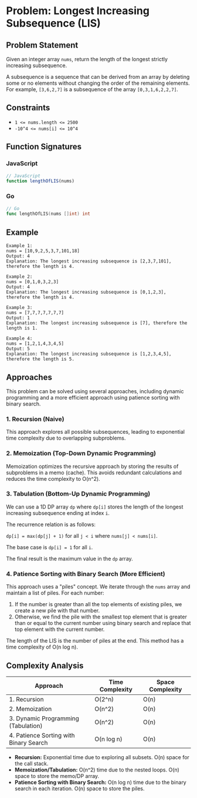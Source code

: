 # Problem: Longest Increasing Subsequence (LIS)

## Problem Statement

Given an integer array `nums`, return the length of the longest strictly increasing subsequence.

A subsequence is a sequence that can be derived from an array by deleting some or no elements without changing the order of the remaining elements. For example, `[3,6,2,7]` is a subsequence of the array `[0,3,1,6,2,2,7]`.

## Constraints

*   `1 <= nums.length <= 2500`
*   `-10^4 <= nums[i] <= 10^4`

## Function Signatures

### JavaScript

```javascript
// JavaScript
function lengthOfLIS(nums)
```

### Go

```go
// Go
func lengthOfLIS(nums []int) int
```

## Example

```
Example 1:
nums = [10,9,2,5,3,7,101,18]
Output: 4
Explanation: The longest increasing subsequence is [2,3,7,101], therefore the length is 4.

Example 2:
nums = [0,1,0,3,2,3]
Output: 4
Explanation: The longest increasing subsequence is [0,1,2,3], therefore the length is 4.

Example 3:
nums = [7,7,7,7,7,7,7]
Output: 1
Explanation: The longest increasing subsequence is [7], therefore the length is 1.

Example 4:
nums = [1,2,1,4,3,4,5]
Output: 5
Explanation: The longest increasing subsequence is [1,2,3,4,5], therefore the length is 5.

```

## Approaches

This problem can be solved using several approaches, including dynamic programming and a more efficient approach using patience sorting with binary search.

### 1. Recursion (Naive)

This approach explores all possible subsequences, leading to exponential time complexity due to overlapping subproblems.

### 2. Memoization (Top-Down Dynamic Programming)

Memoization optimizes the recursive approach by storing the results of subproblems in a memo (cache). This avoids redundant calculations and reduces the time complexity to O(n^2).

### 3. Tabulation (Bottom-Up Dynamic Programming)

We can use a 1D DP array `dp` where `dp[i]` stores the length of the longest increasing subsequence ending at index `i`.

The recurrence relation is as follows:

`dp[i] = max(dp[j] + 1)` for all `j < i` where `nums[j] < nums[i]`.

The base case is `dp[i] = 1` for all `i`.

The final result is the maximum value in the `dp` array.

### 4. Patience Sorting with Binary Search (More Efficient)

This approach uses a "piles" concept. We iterate through the `nums` array and maintain a list of piles. For each number:

1.  If the number is greater than all the top elements of existing piles, we create a new pile with that number.
2.  Otherwise, we find the pile with the smallest top element that is greater than or equal to the current number using binary search and replace that top element with the current number.

The length of the LIS is the number of piles at the end. This method has a time complexity of O(n log n).

## Complexity Analysis

| Approach                               | Time Complexity | Space Complexity |
|----------------------------------------|-----------------|-----------------|
| 1. Recursion                           | O(2^n)          | O(n)            |
| 2. Memoization                         | O(n^2)          | O(n)            |
| 3. Dynamic Programming (Tabulation)    | O(n^2)          | O(n)            |
| 4. Patience Sorting with Binary Search | O(n log n)      | O(n)            |

*   **Recursion:** Exponential time due to exploring all subsets. O(n) space for the call stack.
*   **Memoization/Tabulation:** O(n^2) time due to the nested loops. O(n) space to store the memo/DP array.
*   **Patience Sorting with Binary Search:** O(n log n) time due to the binary search in each iteration. O(n) space to store the piles.